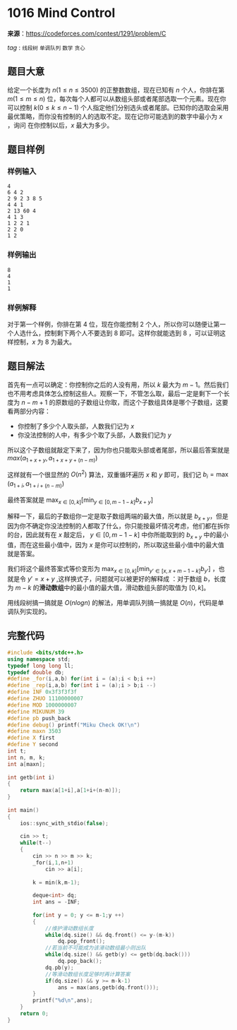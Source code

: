# 1016  Mind Control

**来源**：https://codeforces.com/contest/1291/problem/C

$tag$ : `线段树` `单调队列` `数学` `贪心` 



## 题目大意

给定一个长度为 $n(1≤n≤3500)$ 的正整数数组，现在已知有 $n$ 个人，你排在第 $m(1≤m≤n)$ 位，每次每个人都可以从数组头部或者尾部选取一个元素。现在你可以控制 $k(0≤k≤n-1)$ 个人指定他们分别选头或者尾部。已知你的选取会采用最优策略，而你没有控制的人的选取不定。现在记你可能选到的数字中最小为 $x$ ，询问 在你控制以后，$x$ 最大为多少。



## 题目样例

### 样例输入

```
4
6 4 2
2 9 2 3 8 5
4 4 1
2 13 60 4
4 1 3
1 2 2 1
2 2 0
1 2
```

### 样例输出

```
8
4
1
1
```

### 样例解释

对于第一个样例，你排在第 $4$ 位，现在你能控制 $2$ 个人，所以你可以随便让第一个人选什么，控制剩下两个人不要选到 $8$ 即可。这样你就能选到 $8$ ，可以证明这样控制，$x$ 为 $8$ 为最大。



## 题目解法

首先有一点可以确定：你控制你之后的人没有用，所以 $k$ 最大为 $m-1$。然后我们也不用考虑具体怎么控制这些人。观察一下，不管怎么取，最后一定是剩下一个长度为 $n-m+1$ 的原数组的子数组让你取，而这个子数组具体是哪个子数组，这要看两部分内容：

- 你控制了多少个人取头部，人数我们记为 $x$
- 你没法控制的人中，有多少个取了头部，人数我们记为 $y$

所以这个子数组就敲定下来了，因为你也只能取头部或者尾部，所以最后答案就是 $max(a_{1+x+y},a_{1+x+y+(n-m)})$ 

这样就有一个很显然的 $O(n^2)$ 算法，双重循环遍历 $x$ 和 $y$ 即可，我们记 $b_i = \max(a_{1+i}, a_{1+i+(n-m)})$

最终答案就是 $\displaystyle \max_{x \in [0 , k]} \bigg[ \min_{y \in [0 , m-1-k]} b_{x+y} \bigg]$ 

解释一下，最后的子数组你一定是取子数组两端的最大值，所以就是 $b_{x+y}$，但是因为你不确定你没法控制的人都取了什么，你只能按最坏情况考虑，他们都在拆你的台，因此就有在 $x$ 敲定后， $y \in[0,m-1-k]$ 中你所能取到的 $b_{x+y}$ 中的最小值，而在这些最小值中，因为 $x$ 是你可以控制的，所以取这些最小值中的最大值就是答案。

我们将这个最终答案式等价变形为 $\displaystyle \max_{x \in [0 , k]} \bigg[ \min_{y' \in [x , x+m-1-k]} b_{y'} \bigg]$ ，也就是令 $y'=x+y$ ,这样换式子，问题就可以被更好的解释成 ：对于数组 $b$，长度为 $m-k$ 的**滑动数组**中的最小值的最大值，滑动数组头部的取值为 $[0,k]$。

用线段树搞一搞就是 $O(nlogn)$ 的解法，用单调队列搞一搞就是 $O(n)$，代码是单调队列实现的。

## 完整代码

```c++
#include <bits/stdc++.h>
using namespace std;
typedef long long ll;
typedef double db;
#define _for(i,a,b) for(int i = (a);i < b;i ++)
#define _rep(i,a,b) for(int i = (a);i > b;i --)
#define INF 0x3f3f3f3f
#define ZHUO 11100000007
#define MOD 1000000007
#define MIKUNUM 39
#define pb push_back
#define debug() printf("Miku Check OK!\n")
#define maxn 3503
#define X first
#define Y second
int t;
int n, m, k;
int a[maxn];
 
int getb(int i)
{
	return max(a[1+i],a[1+i+(n-m)]);
}
 
int main()
{
	ios::sync_with_stdio(false);
	
	cin >> t;
	while(t--)
	{
		cin >> n >> m >> k;
		_for(i,1,n+1)
			cin >> a[i];
		
		k = min(k,m-1);
		
		deque<int> dq;
		int ans = -INF;
        
		for(int y = 0; y <= m-1;y ++)
		{
			//维护滑动数组长度
            while(dq.size() && dq.front() <= y-(m-k))
				dq.pop_front();
            //若当前不可能成为该滑动数组最小则出队
			while(dq.size() && getb(y) <= getb(dq.back()))
				dq.pop_back();
			dq.pb(y);
            //等滑动数组长度足够时再计算答案
			if(dq.size() && y >= m-k-1)
				ans = max(ans,getb(dq.front()));
		}
		printf("%d\n",ans);
	}
	return 0;
}
```

